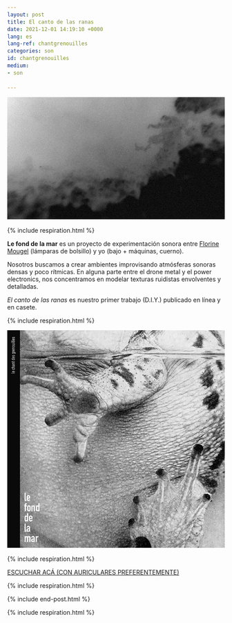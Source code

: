 ```yaml
---
layout: post
title: El canto de las ranas
date: 2021-12-01 14:19:10 +0000
lang: es
lang-ref: chantgrenouilles
categories: son
id: chantgrenouilles
medium:
- son

---
```

**![](/imgs/grenouilles01.jpg)**

{% include respiration.html %}

**Le fond de la mar** es un proyecto de experimentación sonora entre [Florine Mougel](https://mouflow.com/) (lámparas de bolsillo) y yo (bajo + máquinas, cuerno).

Nosotros buscamos a crear ambientes improvisando atmósferas sonoras densas y poco rítmicas. En alguna parte entre el drone metal y el power electronics, nos concentramos en modelar texturas ruidistas envolventes y detalladas.

_El canto de las ranas_ es nuestro primer trabajo (D.I.Y.) publicado en línea y en casete.

{% include respiration.html %}

![](/imgs/grenouilles02.jpg)

{% include respiration.html %}

[ESCUCHAR ACÁ (CON AURICULARES PREFERENTEMENTE)](https://lefonddelamar.bandcamp.com/releases)

{% include respiration.html %}

{% include end-post.html %}

{% include respiration.html %}
